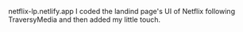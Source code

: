 netflix-lp.netlify.app
I coded the landind page's UI of Netflix following TraversyMedia and then added my little touch.

